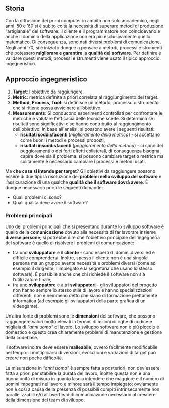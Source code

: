 ## Storia

Con la diffusione dei primi computer in ambito non solo accademico, negli anni ’50 e ’60 si è subito colta la necessità di superare metodi di produzione “artigianale” del software: il cliente e il programmatore non coincidevano e anche il dominio della applicazione non era più esclusivamente quello matematico. Di conseguenza, sono nati diversi problemi di comunicazione.  
Negli anni ’70, si è iniziato dunque a pensare a metodi, processi e strumenti che potessero **migliorare e garantire** la **qualità del software**. Per definire e validare questi metodi, processi e strumenti viene usato il tipico approccio ingegneristico.

## Approccio ingegneristico

1. **Target**: l'obiettivo da raggiungere.
2. **Metric**: metrica definita a priori correlata al raggiungimento del target.
3. **Method, Process, Tool**: si definisce un metodo, processo o strumento che si ritiene possa avvicinare all’obiettivo.
4. **Measurements**: Si conducono esperimenti controllati per confrontare le metriche e valutare l'efficacia delle tecniche scelte. Si determina se i risultati sono significativi e se hanno contribuito al raggiungimento dell'obiettivo. In base all'analisi, si possono avere i seguenti risultati:
    - **risultati soddisfacenti** (_miglioramento della metrica_) - si accettano come buoni i metodi e processi proposti; 
    - **risultati insoddisfacenti** (_peggioramento della metrica_) - ci sono dei peggioramenti o dei forti effetti collaterali, di conseguenza bisogna capire dove sia il problema: si possono cambiare target o metrica ma solitamente è necessario cambiare i processi e metodi usati.

Ma **che cosa si intende per target**? Gli obiettivi da raggiungere possono essere di due tipi: la risoluzione dei **problemi nello sviluppo del software** e l’assicurazione di una qualche **qualità che il software dovrà avere**. È dunque necessario porsi le seguenti domande:

- Quali problemi ci sono?
- Quali qualità deve avere il software?

### Problemi principali

Uno dei problemi principali che si presentano durante lo sviluppo software è quello della **comunicazione** dovuto alla necessità di far lavorare insieme **diverse persone**; si potrebbe dire che l'obiettivo principale dell'ingegneria del software è quello di risolvere i problemi di comunicazione: 

- tra uno **sviluppatore** e il **cliente** - sono esperti di domini diversi ed è difficile comprendersi. Inoltre, spesso il cliente non è una singola persona ma un gruppo avente necessità e problemi diversi (come ad esempio il dirigente, l’impiegato e la segretaria che usano lo stesso software). È possibile anche che chi richiede il software non sia l’utilizzatore finale;
- tra uno **sviluppatore** e altri **sviluppatori** - gli sviluppatori del progetto non hanno sempre lo stesso stile di lavoro e hanno specializzazioni differenti, non è nemmeno detto che siano di formazione prettamente informatica (ad esempio gli sviluppatori della parte grafica di un videogame).

Un’altra fonte di problemi sono le **dimensioni** del software, che possono raggiungere valori molto elevati in termini di milioni di righe di codice e migliaia di _“anni uomo”_ di lavoro. Lo sviluppo software non è più piccolo e domestico e questo crea chiaramente problemi di manutenzione e gestione della codebase.

Il software inoltre deve essere **malleabile**, ovvero facilmente modificabile nel tempo: il moltiplicarsi di versioni, evoluzioni e variazioni di target può creare non poche difficoltà.

La misurazione in _“anni uomo”_ è sempre fatta a posteriori, non dev'essere fatta a priori per stabilire la durata del lavoro; inoltre questa non è una buona unità di misura in quanto lascia intendere che maggiore è il numero di uomini impegnati nel lavoro e minore sarà il tempo impiegato: ovviamente non è così a causa della presenza di possibili compiti intrinsecamente non parallelizzabili e/o all’overhead di comunicazione necessario al crescere della dimensione del team di sviluppo.